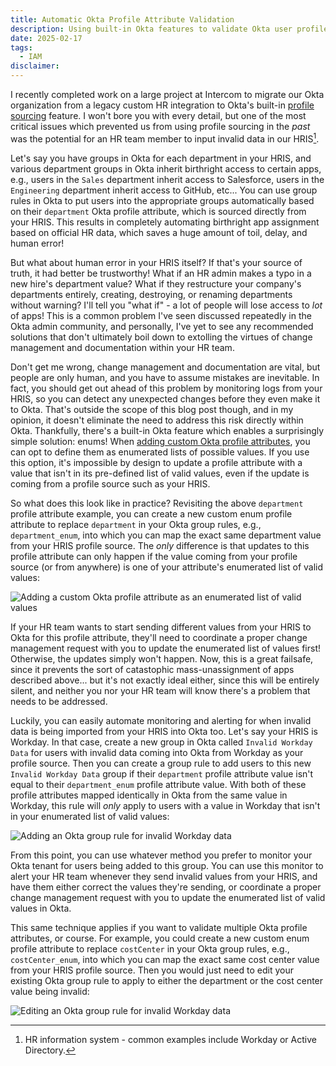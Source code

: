 ```yaml
---
title: Automatic Okta Profile Attribute Validation
description: Using built-in Okta features to validate Okta user profile attribute values mapped from your HR source of truth.
date: 2025-02-17
tags:
  - IAM
disclaimer:
---
```


I recently completed work on a large project at Intercom to migrate our Okta organization from a legacy custom HR integration to Okta's built-in [profile sourcing](https://help.okta.com/oie/en-us/content/topics/users-groups-profiles/usgp-about-profile-sourcing.htm) feature. I won't bore you with every detail, but one of the most critical issues which prevented us from using profile sourcing in the _past_ was the potential for an HR team member to input invalid data in our HRIS[^1].

Let's say you have groups in Okta for each department in your HRIS, and various department groups in Okta inherit birthright access to certain apps, e.g., users in the `Sales` department inherit access to Salesforce, users in the `Engineering` department inherit access to GitHub, etc... You can use group rules in Okta to put users into the appropriate groups automatically based on their `department` Okta profile attribute, which is sourced directly from your HRIS. This results in completely automating birthright app assignment based on official HR data, which saves a huge amount of toil, delay, and human error!

But what about human error in your HRIS itself? If that's your source of truth, it had better be trustworthy! What if an HR admin makes a typo in a new hire's department value? What if they restructure your company's departments entirely, creating, destroying, or renaming departments without warning? I'll tell you "what if" - a lot of people will lose access to _lot_ of apps! This is a common problem I've seen discussed repeatedly in the Okta admin community, and personally, I've yet to see any recommended solutions that don't ultimately boil down to extolling the virtues of change management and documentation within your HR team.

Don't get me wrong, change management and documentation are vital, but people are only human, and you have to assume mistakes are inevitable. In fact, you should get out ahead of this problem by monitoring logs from your HRIS, so you can detect any unexpected changes before they even make it to Okta. That's outside the scope of this blog post though, and in my opinion, it doesn't eliminate the need to address this risk directly within Okta. Thankfully, there's a built-in Okta feature which enables a surprisingly simple solution: enums! When [adding custom Okta profile attributes](https://help.okta.com/oie/en-us/content/topics/users-groups-profiles/usgp-add-custom-user-attributes.htm), you can opt to define them as enumerated lists of possible values. If you use this option, it's impossible by design to update a profile attribute with a value that isn't in its pre-defined list of valid values, even if the update is coming from a profile source such as your HRIS.

So what does this look like in practice? Revisiting the above `department` profile attribute example, you can create a new custom enum profile attribute to replace `department` in your Okta group rules, e.g., `department_enum`, into which you can map the exact same department value from your HRIS profile source. The _only_ difference is that updates to this profile attribute can only happen if the value coming from your profile source (or from anywhere) is one of your attribute's enumerated list of valid values:

![Adding a custom Okta profile attribute as an enumerated list of valid values](/images/add-attribute.png)

If your HR team wants to start sending different values from your HRIS to Okta for this profile attribute, they'll need to coordinate a proper change management request with you to update the enumerated list of values first! Otherwise, the updates simply won't happen. Now, this is a great failsafe, since it prevents the sort of catastophic mass-unassignment of apps described above... but it's not exactly ideal either, since this will be entirely silent, and neither you nor your HR team will know there's a problem that needs to be addressed.

Luckily, you can easily automate monitoring and alerting for when invalid data is being imported from your HRIS into Okta too. Let's say your HRIS is Workday. In that case, create a new group in Okta called `Invalid Workday Data` for users with invalid data coming into Okta from Workday as your profile source. Then you can create a group rule to add users to this new `Invalid Workday Data` group if their `department` profile attribute value isn't equal to their `department_enum` profile attribute value. With both of these profile attributes mapped identically in Okta from the same value in Workday, this rule will _only_ apply to users with a value in Workday that isn't in your enumerated list of valid values:

![Adding an Okta group rule for invalid Workday data](/images/add-rule.png)

From this point, you can use whatever method you prefer to monitor your Okta tenant for users being added to this group. You can use this monitor to alert your HR team whenever they send invalid values from your HRIS, and have them either correct the values they're sending, or coordinate a proper change management request with you to update the enumerated list of valid values in Okta.

This same technique applies if you want to validate multiple Okta profile attributes, or course. For example, you could create a new custom enum profile attribute to replace `costCenter` in your Okta group rules, e.g., `costCenter_enum`, into which you can map the exact same cost center value from your HRIS profile source. Then you would just need to edit your existing Okta group rule to apply to either the department or the cost center value being invalid:

![Editing an Okta group rule for invalid Workday data](/images/edit-rule.png)

[^1]: HR information system - common examples include Workday or Active Directory.
